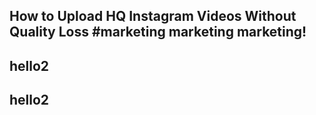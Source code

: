How to Upload HQ Instagram Videos Without Quality Loss #marketing
marketing
marketing!
---
hello2
---
hello2
---
